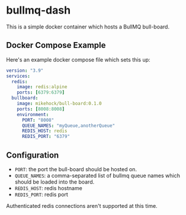 # bullmq-dash

This is a simple docker container which hosts a BullMQ bull-board.

## Docker Compose Example

Here's an example docker compose file which sets this up:

```yaml
version: "3.9"
services:
  redis:
    image: redis:alpine
    ports: [6379:6379]
  bullboard:
    image: mikehock/bull-board:0.1.0
    ports: [8008:8008]
    environment:
      PORT: "8008"
      QUEUE_NAMES: "myQueue,anotherQueue"
      REDIS_HOST: redis
      REDIS_PORT: "6379"
```

## Configuration

- `PORT`: the port the bull-board should be hosted on.
- `QUEUE_NAMES`: a comma-separated list of bullmq queue names which should be loaded into the board.
- `REDIS_HOST`: redis hostname
- `REDIS_PORT`: redis port

Authenticated redis connections aren't supported at this time.
